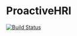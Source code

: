 # ProactiveHRI

[![Build Status](https://github.com/UW-CTRL/ProactiveHRI.jl/actions/workflows/CI.yml/badge.svg?branch=main)](https://github.com/UW-CTRL/ProactiveHRI.jl/actions/workflows/CI.yml?query=branch%3Amain)


